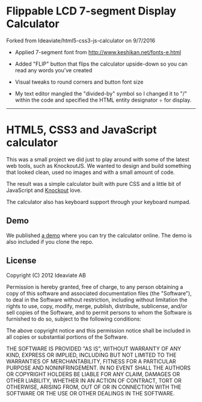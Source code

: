 # Flippable LCD 7-segment Display Calculator

Forked from Ideaviate/html5-css3-js-calculator on 9/7/2016

- Applied 7-segment font from http://www.keshikan.net/fonts-e.html

- Added "FLIP" button that flips the calculator upside-down so you can read any words you've created

- Visual tweaks to round corners and button font size

- My text editor mangled the "divided-by" symbol so I changed it to "/" within the code and specified the HTML entity designator &#xf7; for display.

--------------------------------------

# HTML5, CSS3 and JavaScript calculator

This was a small project we did just to play around with some of the 
latest web tools, such as KnockoutJS. We wanted to design and build 
something that looked clean, used no images and with a small amount of code.

The result was a simple calculator built with pure CSS and a little bit
of JavaScript and [Knockout](http://knockoutjs.com/) love.

The calculator also has keyboard support through your keyboard numpad.

## Demo
We published [a demo](http://ideaviate.com/projects/calculator) where you can 
try the calculator online. The demo is also included if you clone the repo.

## License 
Copyright (C) 2012 Ideaviate AB

Permission is hereby granted, free of charge, to any person obtaining a copy 
of this software and associated documentation files (the "Software"), to deal 
in the Software without restriction, including without limitation the rights 
to use, copy, modify, merge, publish, distribute, sublicense, and/or sell 
copies of the Software, and to permit persons to whom the Software is 
furnished to do so, subject to the following conditions:

The above copyright notice and this permission notice shall be included in all 
copies or substantial portions of the Software.

THE SOFTWARE IS PROVIDED "AS IS", WITHOUT WARRANTY OF ANY KIND, EXPRESS OR 
IMPLIED, INCLUDING BUT NOT LIMITED TO THE WARRANTIES OF MERCHANTABILITY, 
FITNESS FOR A PARTICULAR PURPOSE AND NONINFRINGEMENT. IN NO EVENT SHALL THE 
AUTHORS OR COPYRIGHT HOLDERS BE LIABLE FOR ANY CLAIM, DAMAGES OR OTHER LIABILITY, 
WHETHER IN AN ACTION OF CONTRACT, TORT OR OTHERWISE, ARISING FROM, OUT OF OR IN 
CONNECTION WITH THE SOFTWARE OR THE USE OR OTHER DEALINGS IN THE SOFTWARE.